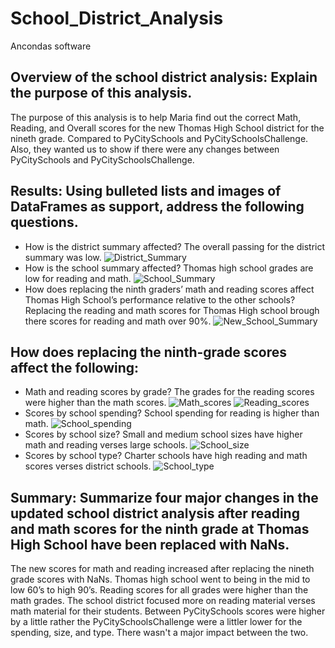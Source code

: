 # School_District_Analysis
Ancondas software 
## Overview of the school district analysis: Explain the purpose of this analysis. 
The purpose of this analysis is to help Maria find out the correct Math, Reading, and Overall scores for the new Thomas High School district for the nineth grade. Compared to PyCitySchools and PyCitySchoolsChallenge. Also, they wanted us to show if there were any changes between PyCitySchools and PyCitySchoolsChallenge.

## Results: Using bulleted lists and images of DataFrames as support, address the following questions.

* How is the district summary affected? The overall passing for the district summary was low. 
![District_Summary](https://github.com/gabby338414/School_District_Analysis/blob/2fe4ca8592ed286feb0580bcb80331c2bdcedea1/School_District_resources/District_Summary.PNG)
* How is the school summary affected? Thomas high school grades are low for reading and math.
![School_Summary](https://github.com/gabby338414/School_District_Analysis/blob/094ce67430eb0e0e7e154dc7892d38f00afe1ef1/School_District_resources/School_Summary.PNG)
* How does replacing the ninth graders’ math and reading scores affect Thomas High School’s performance relative to the other schools? Replacing the reading and math scores for Thomas High school brough there scores for reading and math over 90%.
![New_School_Summary](https://github.com/gabby338414/School_District_Analysis/blob/d31e9e647ed6416535eebc7c0a8d3bacdfffb970/School_District_resources/New_School_Summary.PNG)
## How does replacing the ninth-grade scores affect the following:

* Math and reading scores by grade? The grades for the reading scores were higher than the math scores.
![Math_scores](https://github.com/gabby338414/School_District_Analysis/blob/073ad58651af2af9fb088ca916e631c240e1a652/School_District_resources/Math_scores.PNG)
![Reading_scores](https://github.com/gabby338414/School_District_Analysis/blob/8b5567eab3b134e28accfb48ff0ca188136afc84/School_District_resources/Reading_scores.PNG)
* Scores by school spending? School spending for reading is higher than math.
![School_spending](https://github.com/gabby338414/School_District_Analysis/blob/edaf4cad50603467bac979724ca3733e54d5c812/School_District_resources/School_spending.PNG)
* Scores by school size? Small and medium school sizes have higher math and reading verses large schools.
![School_size](https://github.com/gabby338414/School_District_Analysis/blob/a15eb5ae8f122add328ae92d024fbaee2960afe5/School_District_resources/School_size.PNG)
* Scores by school type? Charter schools have high reading and math scores verses district schools.
![School_type](https://github.com/gabby338414/School_District_Analysis/blob/0ea05fba3b0e84de9c323b3f0dbbb0615420bef7/School_District_resources/School_type.PNG)
## Summary: Summarize four major changes in the updated school district analysis after reading and math scores for the ninth grade at Thomas High School have been replaced with NaNs. 
The new scores for math and reading increased after replacing the nineth grade scores with NaNs. Thomas high school went to being in the mid to low 60’s to high 90’s. Reading scores for all grades were higher than the math grades. The school district focused more on reading material verses math material for their students. Between PyCitySchools scores were higher by a little rather the PyCitySchoolsChallenge were a littler lower for the spending, size, and type. There wasn't a major impact between the two.
